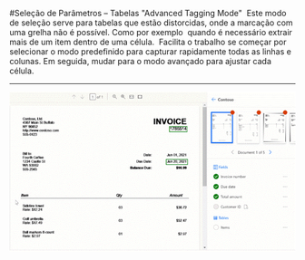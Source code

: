 #Seleção de Parâmetros – Tabelas "Advanced Tagging Mode"
​
Este modo de seleção serve para tabelas que estão distorcidas, onde a marcação com uma grelha não é possível. Como por exemplo  quando é necessário extrair  mais de um item dentro de uma célula.​
​
Facilita o trabalho se começar por selecionar o modo predefinido para capturar rapidamente todas as linhas e colunas. Em seguida, mudar para o modo avançado para ajustar cada célula.

---
![Extract](../images/selecaoTabelasAdvanced.gif)